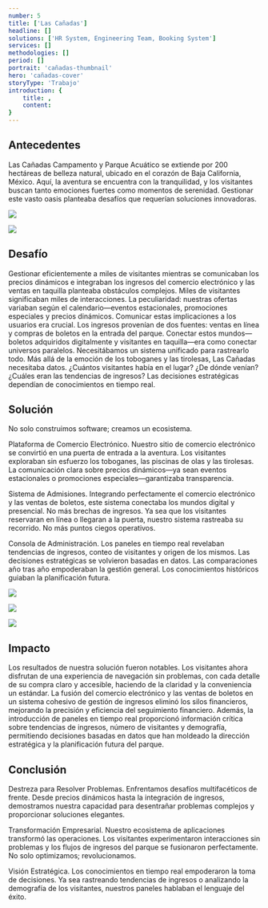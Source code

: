 ```yaml
---
number: 5
title: ['Las Cañadas']
headline: []
solutions: ['HR System, Engineering Team, Booking System']
services: []
methodologies: []
period: []
portrait: 'cañadas-thumbnail'
hero: 'cañadas-cover'
storyType: 'Trabajo'
introduction: {
    title: ,
    content: 
}
---
```


## Antecedentes

Las Cañadas Campamento y Parque Acuático se extiende por 200 hectáreas de belleza natural, ubicado en el corazón de Baja California, México. Aquí, la aventura se encuentra con la tranquilidad, y los visitantes buscan tanto emociones fuertes como momentos de serenidad. Gestionar este vasto oasis planteaba desafíos que requerían soluciones innovadoras.

![](/work/las-cañadas-figure-1.jpg)

![](/work/las-cañadas-figure-2.jpg)

## Desafío

Gestionar eficientemente a miles de visitantes mientras se comunicaban los precios dinámicos e integraban los ingresos del comercio electrónico y las ventas en taquilla planteaba obstáculos complejos. Miles de visitantes significaban miles de interacciones. La peculiaridad: nuestras ofertas variaban según el calendario—eventos estacionales, promociones especiales y precios dinámicos. Comunicar estas implicaciones a los usuarios era crucial. Los ingresos provenían de dos fuentes: ventas en línea y compras de boletos en la entrada del parque. Conectar estos mundos—boletos adquiridos digitalmente y visitantes en taquilla—era como conectar universos paralelos. Necesitábamos un sistema unificado para rastrearlo todo. Más allá de la emoción de los toboganes y las tirolesas, Las Cañadas necesitaba datos. ¿Cuántos visitantes había en el lugar? ¿De dónde venían? ¿Cuáles eran las tendencias de ingresos? Las decisiones estratégicas dependían de conocimientos en tiempo real.

## Solución

No solo construimos software; creamos un ecosistema.

Plataforma de Comercio Electrónico. Nuestro sitio de comercio electrónico se convirtió en una puerta de entrada a la aventura. Los visitantes exploraban sin esfuerzo los toboganes, las piscinas de olas y las tirolesas. La comunicación clara sobre precios dinámicos—ya sean eventos estacionales o promociones especiales—garantizaba transparencia.

Sistema de Admisiones. Integrando perfectamente el comercio electrónico y las ventas de boletos, este sistema conectaba los mundos digital y presencial. No más brechas de ingresos. Ya sea que los visitantes reservaran en línea o llegaran a la puerta, nuestro sistema rastreaba su recorrido. No más puntos ciegos operativos.

Consola de Administración. Los paneles en tiempo real revelaban tendencias de ingresos, conteo de visitantes y origen de los mismos. Las decisiones estratégicas se volvieron basadas en datos. Las comparaciones año tras año empoderaban la gestión general. Los conocimientos históricos guiaban la planificación futura.

![](/work/las-cañadas-figure-3.jpg)

![](/work/las-cañadas-figure-4.jpg)

![](/work/las-cañadas-figure-5.jpg)

## Impacto

Los resultados de nuestra solución fueron notables. Los visitantes ahora disfrutan de una experiencia de navegación sin problemas, con cada detalle de su compra claro y accesible, haciendo de la claridad y la conveniencia un estándar. La fusión del comercio electrónico y las ventas de boletos en un sistema cohesivo de gestión de ingresos eliminó los silos financieros, mejorando la precisión y eficiencia del seguimiento financiero. Además, la introducción de paneles en tiempo real proporcionó información crítica sobre tendencias de ingresos, número de visitantes y demografía, permitiendo decisiones basadas en datos que han moldeado la dirección estratégica y la planificación futura del parque.

## Conclusión

Destreza para Resolver Problemas. Enfrentamos desafíos multifacéticos de frente. Desde precios dinámicos hasta la integración de ingresos, demostramos nuestra capacidad para desentrañar problemas complejos y proporcionar soluciones elegantes.

Transformación Empresarial. Nuestro ecosistema de aplicaciones transformó las operaciones. Los visitantes experimentaron interacciones sin problemas y los flujos de ingresos del parque se fusionaron perfectamente. No solo optimizamos; revolucionamos.

Visión Estratégica. Los conocimientos en tiempo real empoderaron la toma de decisiones. Ya sea rastreando tendencias de ingresos o analizando la demografía de los visitantes, nuestros paneles hablaban el lenguaje del éxito.